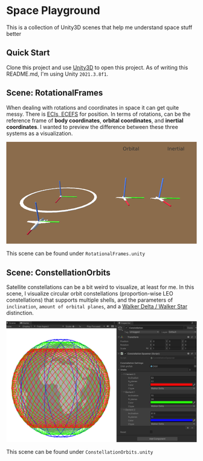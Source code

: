 # Space Playground

This is a collection of Unity3D scenes that help me understand space stuff better

## Quick Start

Clone this project and use [Unity3D](https://store.unity.com/#plans-individual) to open this project. As of writing this README.md, I'm using Unity `2021.3.8f1`.

## Scene: RotationalFrames

When dealing with rotations and coordinates in space it can get quite messy. There is [ECIs, ECEFS](https://en.wikipedia.org/wiki/Earth-centered_inertial) for position. In terms of rotations, can be the reference frame of **body coordinates**, **orbital coordinates**, and **inertial coordinates**. I wanted to preview the difference between these three systems as a visualization.

![](./imgs/rotationvisualizer.png)

This scene can be found under `RotationalFrames.unity`

## Scene: ConstellationOrbits

Satellite constellations can be a bit weird to visualize, at least for me. In this scene, I visualize circular orbit constellations (proportion-wise LEO constellations) that supports multiple shells, and the parameters of `inclination`, `amount of orbital planes`, and a [Walker Delta / Walker Star](https://en.wikipedia.org/wiki/Satellite_constellation) distinction.

![](./imgs/constellationorbits.png)

This scene can be found under `ConstellationOrbits.unity`
